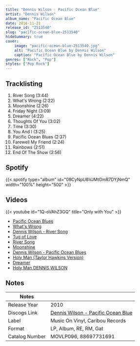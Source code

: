 ```yaml
---
title: "Dennis Wilson - Pacific Ocean Blue"
artist: "Dennis Wilson"
album_name: "Pacific Ocean Blue"
date: 2016-11-21
release_id: "2513540"
slug: "pacific-ocean-blue-2513540"
hideSummary: true
cover:
    image: "pacific-ocean-blue-2513540.jpg"
    alt: "Pacific Ocean Blue by Dennis Wilson"
    caption: "Pacific Ocean Blue by Dennis Wilson"
genres: ["Rock", "Pop"]
styles: ["Pop Rock"]
---
```

## Tracklisting
1. River Song (3:44)
2. What's Wrong (2:22)
3. Moonshine (2:26)
4. Friday Night (3:09)
5. Dreamer (4:22)
6. Thoughts Of You (3:02)
7. Time (3:30)
8. You And I (3:25)
9. Pacific Ocean Blues (2:37)
10. Farewell My Friend (2:24)
11. Rainbows (2:51)
12. End Of The Show (2:56)
## Spotify
{{< spotify type="album" id="08CyNpU6VJMtGmR7DYjNmQ" width="100%" height="500" >}}

## Videos
{{< youtube id="1Q-oVAhZ3GQ" title="Only with You" >}}
- [Pacific Ocean Blues](https://www.youtube.com/watch?v=VSxPcYS1UDo)
- [What's Wrong](https://www.youtube.com/watch?v=tTb4nEDtvcs)
- [Dennis Wilson - River Song](https://www.youtube.com/watch?v=LHCzTLnFpLE)
- [Tug of Love](https://www.youtube.com/watch?v=aaqgKEUwaiM)
- [River Song](https://www.youtube.com/watch?v=YiZoSHVQXmk)
- [Moonshine](https://www.youtube.com/watch?v=ydAI4tIG-q4)
- [Dennis Wilson - Pacific Ocean Blues](https://www.youtube.com/watch?v=er1LsKPXLj8)
- [Holy Man (Taylor Hawkins Version)](https://www.youtube.com/watch?v=T-0EGjHwSKE)
- [Dreamer](https://www.youtube.com/watch?v=GPr5ZZdFdFk)
- [Holy Man   DENNIS WILSON](https://www.youtube.com/watch?v=MwOlKKsfpSc)

## Notes
| Notes          |             |
| ---------------| ----------- |
| Release Year   | 2010 |
| Discogs Link   | [Dennis Wilson - Pacific Ocean Blue](https://www.discogs.com/release/2513540-Dennis-Wilson-Pacific-Ocean-Blue) |
| Label          | Music On Vinyl, Caribou Records |
| Format         | LP, Album, RE, RM, Gat |
| Catalog Number | MOVLP096, 88697731691 |


